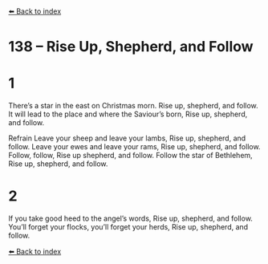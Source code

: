 [⬅️ Back to index](../README.md)

# 138 – Rise Up, Shepherd, and Follow


# 1
There’s a star in the east on Christmas morn.
Rise up, shepherd, and follow.
It will lead to the place and where the Saviour’s born,
Rise up, shepherd, and follow.

Refrain
Leave your sheep and leave your lambs,
Rise up, shepherd, and follow.
Leave your ewes and leave your rams,
Rise up, shepherd, and follow.
Follow, follow,
Rise up shepherd, and follow.
Follow the star of Bethlehem,
Rise up, shepherd, and follow.

# 2
If you take good heed to the angel’s words,
Rise up, shepherd, and follow.
You’ll forget your flocks,
you’ll forget your herds,
Rise up, shepherd, and follow.

[⬅️ Back to index](../README.md)
